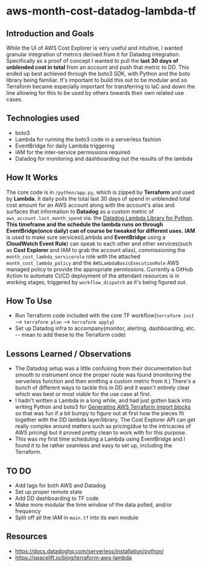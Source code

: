 # aws-month-cost-datadog-lambda-tf

## Introduction and Goals

While the UI of AWS Cost Explorer is very useful and intuitive, I wanted granular integration of metrics derived from it for Datadog integration.
Specifically as a proof of concept I wanted to pull the **last 30 days of unblended cost in total** from an account and push that metric to DD.
This ended up best achieved through the boto3 SDK, with Python and the boto library being familiar. It's important to build this out to be
modular and so Terraform became especially important for transferring to IaC and down the line allowing for this to be used by others towards
their own related use cases.

## Technologies used

- boto3
- Lambda for running the boto3 code in a serverless fashion
- EventBridge for daily Lambda triggering
- IAM for the inter-service permissions required
- Datadog for monitoring and dashboarding out the results of the lambda

## How It Works

The core code is in `/python/app.py`, which is zipped by **Terraform** and used by **Lambda**. It daily polls the total last 30 days of spend in unblended total cost amount for an AWS account along with the account's alias and surfaces that information to **Datadog** as a custom metric of `aws_account.last_month_spend` via. the [Datadog Lambda Library for Python](https://github.com/DataDog/datadog-lambda-python).
**This timeframe and the schedule the lambda runs on through EventBridge(once daily) can of course be tweaked for different uses.**
**IAM** is used to make sure services(Lambda and **EventBridge** using a **CloudWatch Event Rule**) can speak to each other and other services(such as **Cost Explorer** and IAM to grab the account alias), commissioning the `month_cost_lambda_servicerole` role with the attached `month_cost_lambda_policy` and the `AWSLambdaBasicExecutionRole` AWS managed policy to provide the appropriate permissions. Currently a GitHub Action to automate CI/CD deployment
of the attendant resources is in working stages, triggered by `workflow_dispatch` as it's being figured out.

## How To Use

- Run Terraform code included with the core TF workflow(`terraform init` --> `terraform plan` --> `terraform apply`)
- Set up Datadog infra to accompany(monitor, alerting, dashboarding, etc. -- mean to add these to the Terraform code)

## Lessons Learned / Observations

- The Datadog setup was a little confusing from their documentation but smooth to instrument once the proper route was found (monitoring the serverless
  function and then emitting a custom metric from it.) There's a bunch of different ways to tackle this in DD and it wasn't entirely clear which was best
  or most viable for the use case at first.
- I hadn't written a Lambda in a long while, and had just gotten back into writing Python and boto3 for [Generating AWS Terraform import blocks](https://github.com/EmilyBurak/generate-aws-tf-import-blocks) so that was fun if a bit bumpy to figure out at first how the pieces fit together with the DD lambda
  layer/library. The Cost Explorer API can get really complex around matters such as pricing(due to the intricacies of AWS pricing) but it proved pretty
  clean to work with for this purpose.
- This was my first time scheduling a Lambda using EventBridge and I found it to be rather seamless and easy to set up, including the Terraform.

## TO DO

- Add tags for both AWS and Datadog
- Set up proper remote state
- Add DD dashboarding to TF code
- Make more modular the time window of the data polled, and/or frequency
- Split off all the IAM in `main.tf` into its own module

## Resources

- https://docs.datadoghq.com/serverless/installation/python/
- https://spacelift.io/blog/terraform-aws-lambda
